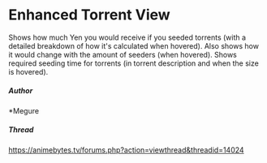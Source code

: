 Enhanced Torrent View
=========

Shows how much Yen you would receive if you seeded torrents (with a detailed breakdown of how it's calculated when hovered). Also shows how it would change with the amount of seeders (when hovered).
Shows required seeding time for torrents (in torrent description and when the size is hovered).

##### Author

*Megure

##### Thread

https://animebytes.tv/forums.php?action=viewthread&threadid=14024
